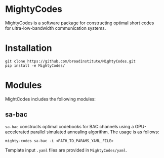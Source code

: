 MightyCodes
===========

MightyCodes is a software package for constructing optimal short codes for ultra-low-bandwidth communication systems.

Installation
============

```
git clone https://github.com/broadinstitute/MightyCodes.git
pip install -e MightyCodes/
```

Modules
=======

MightCodes includes the following modules:

sa-bac
------

`sa-bac` constructs optimal codebooks for BAC channels using a GPU-accelerated parallel simulated annealing algorithm. The usage is as follows:

```
mighty-codes sa-bac -i <PATH_TO_PARAMS_YAML_FILE>
```

Template input `.yaml` files are provided in `MightyCodes/yaml`.

